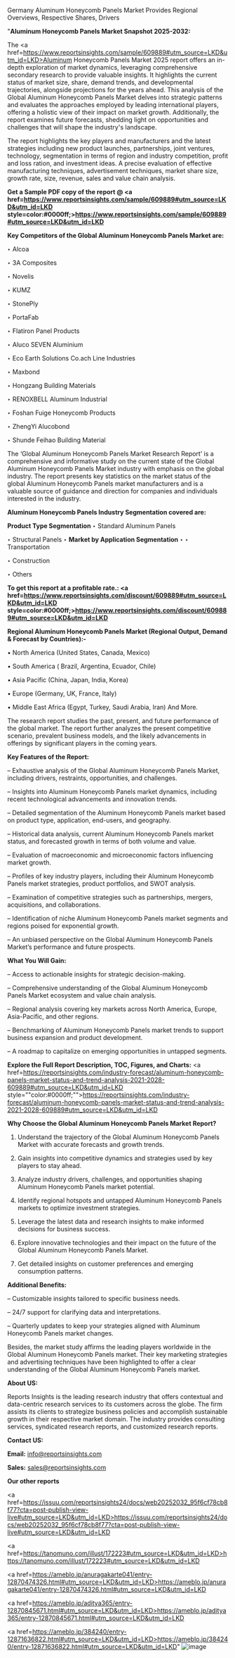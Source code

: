 Germany Aluminum Honeycomb Panels Market Provides Regional Overviews, Respective Shares, Drivers

"<strong>Aluminum Honeycomb Panels Market Snapshot 2025-2032:</strong>

The <a href=https://www.reportsinsights.com/sample/609889#utm_source=LKD&utm_id=LKD>Aluminum Honeycomb Panels Market</a> 2025 report offers an in-depth exploration of market dynamics, leveraging comprehensive secondary research to provide valuable insights. It highlights the current status of market size, share, demand trends, and developmental trajectories, alongside projections for the years ahead. This analysis of the Global Aluminum Honeycomb Panels Market delves into strategic patterns and evaluates the approaches employed by leading international players, offering a holistic view of their impact on market growth. Additionally, the report examines future forecasts, shedding light on opportunities and challenges that will shape the industry's landscape.

The report highlights the key players and manufacturers and the latest strategies including new product launches, partnerships, joint ventures, technology, segmentation in terms of region and industry competition, profit and loss ration, and investment ideas. A precise evaluation of effective manufacturing techniques, advertisement techniques, market share size, growth rate, size, revenue, sales and value chain analysis.

<strong>Get a Sample PDF copy of the report @ <a href=https://www.reportsinsights.com/sample/609889#utm_source=LKD&utm_id=LKD style=color:#0000ff;>https://www.reportsinsights.com/sample/609889#utm_source=LKD&utm_id=LKD</a></strong>

<strong>Key Competitors of the Global Aluminum Honeycomb Panels Market are:</strong>

‣ Alcoa

‣ 3A Composites

‣ Novelis

‣ KUMZ

‣ StonePly

‣ PortaFab

‣ Flatiron Panel Products

‣ Aluco SEVEN Aluminium

‣ Eco Earth Solutions
 Co.ach Line Industries

‣ Maxbond

‣ Hongzang Building Materials

‣ RENOXBELL Aluminum Industrial

‣ Foshan Fuige Honeycomb Products

‣ ZhengYi Alucobond

‣ Shunde Feihao Building Material

The ‘Global Aluminum Honeycomb Panels Market Research Report’ is a comprehensive and informative study on the current state of the Global Aluminum Honeycomb Panels Market industry with emphasis on the global industry. The report presents key statistics on the market status of the global Aluminum Honeycomb Panels market manufacturers and is a valuable source of guidance and direction for companies and individuals interested in the industry.

<strong>Aluminum Honeycomb Panels Industry Segmentation covered are:</strong>

<strong>Product Type Segmentation</strong>
‣
Standard Aluminum Panels

‣ Structural Panels
‣ 
<strong>Market by Application Segmentation</strong>
‣
‣  Transportation

‣ Construction

‣ Others

<strong>To get this report at a profitable rate.: <a href=https://www.reportsinsights.com/discount/609889#utm_source=LKD&utm_id=LKD style=color:#0000ff;>https://www.reportsinsights.com/discount/609889#utm_source=LKD&utm_id=LKD</a></strong>

<strong>Regional Aluminum Honeycomb Panels Market (Regional Output, Demand &amp; Forecast by Countries):-</strong>

• North America (United States, Canada, Mexico)

• South America ( Brazil, Argentina, Ecuador, Chile)

• Asia Pacific (China, Japan, India, Korea)

• Europe (Germany, UK, France, Italy)

• Middle East Africa (Egypt, Turkey, Saudi Arabia, Iran) And More.

The research report studies the past, present, and future performance of the global market. The report further analyzes the present competitive scenario, prevalent business models, and the likely advancements in offerings by significant players in the coming years.

<strong>Key Features of the Report:</strong>

– Exhaustive analysis of the Global Aluminum Honeycomb Panels Market, including drivers, restraints, opportunities, and challenges.

– Insights into Aluminum Honeycomb Panels market dynamics, including recent technological advancements and innovation trends.

– Detailed segmentation of the Aluminum Honeycomb Panels market based on product type, application, end-users, and geography.

– Historical data analysis, current Aluminum Honeycomb Panels market status, and forecasted growth in terms of both volume and value.

– Evaluation of macroeconomic and microeconomic factors influencing market growth.

– Profiles of key industry players, including their Aluminum Honeycomb Panels market strategies, product portfolios, and SWOT analysis.

– Examination of competitive strategies such as partnerships, mergers, acquisitions, and collaborations.

– Identification of niche Aluminum Honeycomb Panels market segments and regions poised for exponential growth.

– An unbiased perspective on the Global Aluminum Honeycomb Panels Market’s performance and future prospects.

<strong>What You Will Gain:</strong>

– Access to actionable insights for strategic decision-making.

– Comprehensive understanding of the Global Aluminum Honeycomb Panels Market ecosystem and value chain analysis.

– Regional analysis covering key markets across North America, Europe, Asia-Pacific, and other regions.

– Benchmarking of Aluminum Honeycomb Panels market trends to support business expansion and product development.

– A roadmap to capitalize on emerging opportunities in untapped segments.

<strong>Explore the Full Report Description, TOC, Figures, and Charts:</strong>
<a href=https://reportsinsights.com/industry-forecast/aluminum-honeycomb-panels-market-status-and-trend-analysis-2021-2028-609889#utm_source=LKD&utm_id=LKD style=""color:#0000ff;"">https://reportsinsights.com/industry-forecast/aluminum-honeycomb-panels-market-status-and-trend-analysis-2021-2028-609889#utm_source=LKD&utm_id=LKD</a>

<strong>Why Choose the Global Aluminum Honeycomb Panels Market Report?</strong>

1. Understand the trajectory of the Global Aluminum Honeycomb Panels Market with accurate forecasts and growth trends.

2. Gain insights into competitive dynamics and strategies used by key players to stay ahead.

3. Analyze industry drivers, challenges, and opportunities shaping Aluminum Honeycomb Panels market potential.

4. Identify regional hotspots and untapped Aluminum Honeycomb Panels markets to optimize investment strategies.

5. Leverage the latest data and research insights to make informed decisions for business success.

6. Explore innovative technologies and their impact on the future of the Global Aluminum Honeycomb Panels Market.

7. Get detailed insights on customer preferences and emerging consumption patterns.

<strong>Additional Benefits:</strong>

– Customizable insights tailored to specific business needs.

– 24/7 support for clarifying data and interpretations.

– Quarterly updates to keep your strategies aligned with Aluminum Honeycomb Panels market changes.

Besides, the market study affirms the leading players worldwide in the Global Aluminum Honeycomb Panels market. Their key marketing strategies and advertising techniques have been highlighted to offer a clear understanding of the Global Aluminum Honeycomb Panels market.

<strong><strong>About US</strong>:</strong>

Reports Insights is the leading research industry that offers contextual and data-centric research services to its customers across the globe. The firm assists its clients to strategize business policies and accomplish sustainable growth in their respective market domain. The industry provides consulting services, syndicated research reports, and customized research reports.

<strong>Contact US:</strong>

<p class=><b>Email:</b> <a href=mailto:info@reportsinsights.com>info@reportsinsights.com</a></p>
<p class=><b>Sales:</b> <a href=mailto:sales@reportsinsights.com>sales@reportsinsights.com</a></p>

<strong>Our other reports</strong>

<a href=https://issuu.com/reportsinsights24/docs/web20252032_95f6cf78cb8f77?cta=post-publish-view-live#utm_source=LKD&utm_id=LKD>https://issuu.com/reportsinsights24/docs/web20252032_95f6cf78cb8f77?cta=post-publish-view-live#utm_source=LKD&utm_id=LKD</a>

<a href=https://tanomuno.com/illust/172223#utm_source=LKD&utm_id=LKD>https://tanomuno.com/illust/172223#utm_source=LKD&utm_id=LKD</a>

<a href=https://ameblo.jp/anuragakarte041/entry-12870474326.html#utm_source=LKD&utm_id=LKD>https://ameblo.jp/anuragakarte041/entry-12870474326.html#utm_source=LKD&utm_id=LKD</a>

<a href=https://ameblo.jp/aditya365/entry-12870845671.html#utm_source=LKD&utm_id=LKD>https://ameblo.jp/aditya365/entry-12870845671.html#utm_source=LKD&utm_id=LKD</a>

<a href=https://ameblo.jp/384240/entry-12871636822.html#utm_source=LKD&utm_id=LKD>https://ameblo.jp/384240/entry-12871636822.html#utm_source=LKD&utm_id=LKD</a>"
![image](https://github.com/user-attachments/assets/569fb3ca-0cca-4dd7-92f0-15252834c59c)
